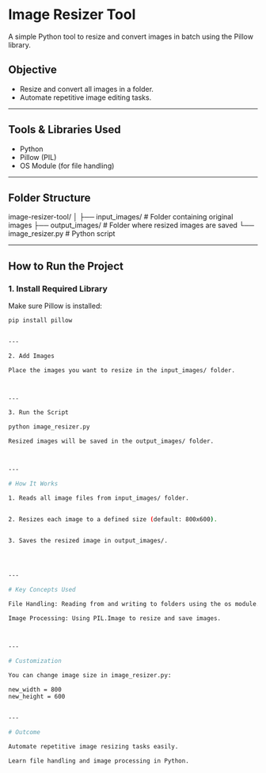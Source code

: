# Image Resizer Tool

A simple Python tool to resize and convert images in batch using the Pillow library.

##  Objective
- Resize and convert all images in a folder.
- Automate repetitive image editing tasks.

---

##  Tools & Libraries Used
- Python
- Pillow (PIL)
- OS Module (for file handling)

---

##  Folder Structure

image-resizer-tool/ │ ├── input_images/       # Folder containing original images ├── output_images/      # Folder where resized images are saved └── image_resizer.py    # Python script

---

##  How to Run the Project

### 1. Install Required Library

Make sure Pillow is installed:

```bash
pip install pillow


---

2. Add Images

Place the images you want to resize in the input_images/ folder.



---

3. Run the Script

python image_resizer.py

Resized images will be saved in the output_images/ folder.



---

# How It Works

1. Reads all image files from input_images/ folder.


2. Resizes each image to a defined size (default: 800x600).


3. Saves the resized image in output_images/.




---

# Key Concepts Used

File Handling: Reading from and writing to folders using the os module.

Image Processing: Using PIL.Image to resize and save images.



---

# Customization

You can change image size in image_resizer.py:

new_width = 800
new_height = 600


---

# Outcome

Automate repetitive image resizing tasks easily.

Learn file handling and image processing in Python.

